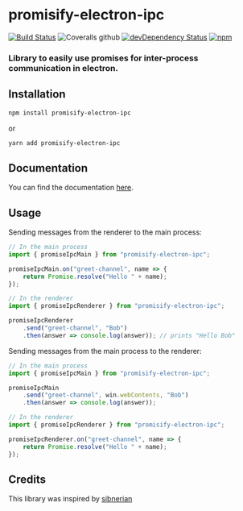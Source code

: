 # promisify-electron-ipc

[![Build Status](https://img.shields.io/travis/D0miH/promisify-electron-ipc.svg?style=flat-square)](https://travis-ci.org/D0miH/promisify-electron-ipc) ![Coveralls github](https://img.shields.io/coveralls/github/D0miH/promisify-electron-ipc.svg?style=flat-square) [![devDependency Status](https://david-dm.org/D0miH/promisify-electron-ipc/dev-status.svg?style=flat-square)](https://david-dm.org/D0miH/promisify-electron-ipc#info=devDependencies) [![npm](https://img.shields.io/npm/v/promisify-electron-ipc.svg?style=flat-square)](https://www.npmjs.com/package/promisify-electron-ipc)

### Library to easily use promises for inter-process communication in electron.

## Installation

```sh
npm install promisify-electron-ipc
```

or

```sh
yarn add promisify-electron-ipc
```

## Documentation

You can find the documentation [here](https://d0mih.github.io/promisify-electron-ipc/).

## Usage
Sending messages from the renderer to the main process:

```javascript
// In the main process
import { promiseIpcMain } from "promisify-electron-ipc";

promiseIpcMain.on("greet-channel", name => {
    return Promise.resolve("Hello " + name);
});
```

```javascript
// In the renderer
import { promiseIpcRenderer } from "promisify-electron-ipc";

promiseIpcRenderer
    .send("greet-channel", "Bob")
    .then(answer => console.log(answer)); // prints "Hello Bob"
```

Sending messages from the main process to the renderer:
```javascript
// In the main process
import { promiseIpcMain } from "promisify-electron-ipc";

promiseIpcMain
    .send("greet-channel", win.webContents, "Bob")
    .then(answer => console.log(answer));
```

```javascript
// In the renderer
import { promiseIpcRenderer } from "promisify-electron-ipc";

promiseIpcRenderer.on("greet-channel", name => {
    return Promise.resolve("Hello " + name);
});
```

## Credits

This library was inspired by [sibnerian](https://github.com/sibnerian/electron-promise-ipc)
